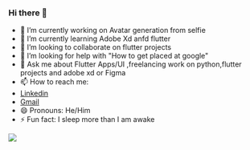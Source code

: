 ### Hi there 👋

- 🔭 I’m currently working on Avatar generation from selfie
- 🌱 I’m currently learning Adobe Xd anfd flutter
- 👯 I’m looking to collaborate on flutter projects
- 🤔 I’m looking for help with "How to get placed at google"
- 💬 Ask me about Flutter Apps/UI ,freelancing work on python,flutter projects and adobe xd or Figma
- 📫 How to reach me:
- [Linkedin](https://www.linkedin.com/in/gaurav-kumar-pandit-9319651b0/)
- [Gmail](mailto:grvkmrpandit@gmail.com)
- 😄 Pronouns: He/Him
- ⚡ Fun fact: I sleep more than I am awake
<img src="https://github-readme-stats.vercel.app/api?username=grvkmrpandit&&show_icons=true&title_color=ffffff&icon_color=26E639&text_color=FFFFFF&bg_color=eb5a6d"/>

